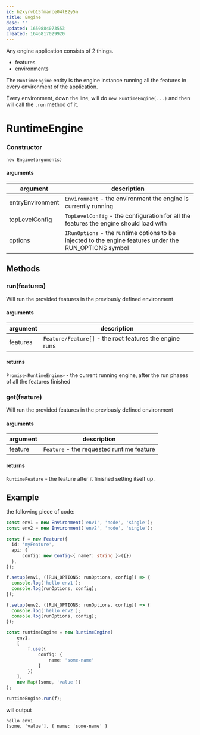 ```yaml
---
id: h2xyrvb15fmarce04l82y5n
title: Engine
desc: ''
updated: 1650884073553
created: 1646817029920
---
```


Any engine application consists of 2 things.

- features
- environments

The `RuntimeEngine` entity is the engine instance running all the features in every environment of the application.

Every environment, down the line, will do `new RuntimeEngine(...)` and then will call the `.run` method of it.

# RuntimeEngine

### **Constructor**

`new Engine(arguments)`

#### arguments

| argument         | description                                                                                            |
| ---------------- | ------------------------------------------------------------------------------------------------------ |
| entryEnvironment | `Environment` - the environment the engine is currently running                                        |
| topLevelConfig   | `TopLevelConfig` - the configuration for all the features the engine should load with                  |
| options          | `IRunOptions` - the runtime options to be injected to the engine features under the RUN_OPTIONS symbol |

## Methods

### **run(features)**

Will run the provided features in the previously defined environment

#### arguments

| argument | description                                             |
| -------- | ------------------------------------------------------- |
| features | `Feature/Feature[]` - the root features the engine runs |

#### returns

`Promise<RuntimeEngine>` - the current running engine, after the run phases of all the features finished

### **get(feature)**

Will run the provided features in the previously defined environment

#### arguments

| argument | description                               |
| -------- | ----------------------------------------- |
| feature  | `Feature` - the requested runtime feature |

#### returns

`RuntimeFeature` - the feature after it finished setting itself up.

## Example

the following piece of code:

```ts
const env1 = new Environment('env1', 'node', 'single');
const env2 = new Environment('env2', 'node', 'single');

const f = new Feature({
  id: 'myFeature',
  api: {
      config: new Config<{ name?: string }>({})
  },
});

f.setup(env1, ([RUN_OPTIONS: runOptions, config]) => {
  console.log('hello env1');
  console.log(runOptions, config);
});

f.setup(env2, ([RUN_OPTIONS: runOptions, config]) => {
  console.log('hello env2');
  console.log(runOptions, config);
});

const runtimeEngine = new RuntimeEngine(
    env1,
    [
        f.use({
            config: {
                name: 'some-name'
            }
        })
    ],
    new Map([some, 'value'])
);

runtimeEngine.run(f);
```

will output

```
hello env1
[some, 'value'], { name: 'some-name' }
```
